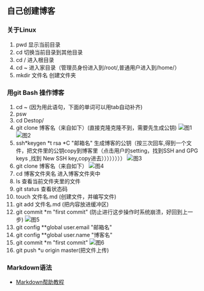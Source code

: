 ## 自己创建博客

### 关于Linux
1. pwd 显示当前目录
2. cd 切换当前目录到其他目录
3. cd / 进入根目录
4. cd ~ 进入家目录（管理员身份进入到/root/,普通用户进入到/home/）
5. mkdir 文件名 创建文件夹

### 用git Bash 操作博客
1. cd ~ (因为用此语句，下面的单词可以用tab自动补齐)
2. psw
3. cd Destop/
4. git clone 博客名（来自如下）(直接克隆克隆不到，需要先生成公钥)
    ![图1](https://upload-images.jianshu.io/upload_images/14466013-28f10969a92c739d.png?imageMogr2/auto-orient/strip%7CimageView2/2/w/1240)
    ![图2](https://upload-images.jianshu.io/upload_images/14466013-4e6886f09dbe9033.png?imageMogr2/auto-orient/strip%7CimageView2/2/w/1240)
5. ssh*keygen *t rsa *C "邮箱名" 生成博客的公钥（按三次回车,得到一个文件，把文件里的公钥copy到博客里（点击用户的setting，找到SSH and GPG keys ,找到 New SSH key,copy进去））））））））
    ![图3](https://upload*images.jianshu.io/upload_images/14466013*5820719bdee93fd8.png?imageMogr2/auto*orient/strip%7CimageView2/2/w/1240)
6. git clone 博客名（来自如下）
    ![图4](https://upload*images.jianshu.io/upload_images/14466013*ecfaa6d6ac910085.png?imageMogr2/auto*orient/strip%7CimageView2/2/w/1240)
7. cd 博客文件夹名 进入博客文件夹中
8. ls 查看当前文件夹里的文件
9. git status 查看状态码
10. touch 文件名.md (创建文件，并编写文件)
11. git add 文件名.md (把内容放进缓冲区)
12. git commit *m "first commit" (防止进行这步操作时系统崩溃，好回到上一步)
    ![图5](https://upload*images.jianshu.io/upload_images/14466013*85782962832436fb.png?imageMogr2/auto*orient/strip%7CimageView2/2/w/1240)
13. git config **global user.email "邮箱名"
14. git config **global user.name "博客名"
15. git commit *m "first commit"
    ![图6](https://upload*images.jianshu.io/upload_images/14466013*be3910c6ce2eff67.png?imageMogr2/auto*orient/strip%7CimageView2/2/w/1240)
16. git push *u origin master(把文件上传)

### Markdown语法
* [Markdown帮助教程](https://guides.github.com/features/mastering-markdown/)

